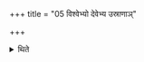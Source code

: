 +++
title = "05 विश्वेभ्यो देवेभ्य उस्राणाञ्"

+++

<details><summary>थिते</summary>

5. (These orders are as follows) viśvebhyo devebhyaḥ.... 
</details>
